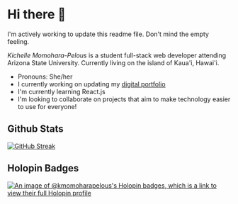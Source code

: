 # Hi there 👋

I'm actively working to update this readme file. Don't mind the empty feeling.

*Kichelle Momohara-Pelous* is a student full-stack web developer attending Arizona State University. Currently living on the island of Kaua'i, Hawai'i.
- Pronouns: She/her
- I currently working on updating my [digital portfolio](https://www.kmomoharapelous.com)
- I'm currently learning React.js
- I'm looking to collaborate on projects that aim to make technology easier to use for everyone!

## Github Stats

[![GitHub Streak](https://streak-stats.demolab.com?user=KMomoharaPelous&theme=dark)](https://git.io/streak-stats)

## Holopin Badges

[![An image of @kmomoharapelous's Holopin badges, which is a link to view their full Holopin profile](https://holopin.me/kmomoharapelous)](https://holopin.io/@kmomoharapelous)

<!--
**KMomoharaPelous/KMomoharaPelous** is a ✨ _special_ ✨ repository because its `README.md` (this file) appears on your GitHub profile.

Here are some ideas to get you started:

- 🔭 I’m currently working on ...
- 🌱 I’m currently learning ...
- 👯 I’m looking to collaborate on ...
- 🤔 I’m looking for help with ...
- 💬 Ask me about ...
- 📫 How to reach me: ...
- 😄 Pronouns: ...
- ⚡ Fun fact: ...
-->
